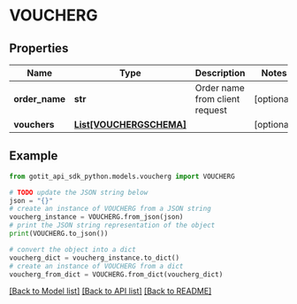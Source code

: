 # VOUCHERG


## Properties

Name | Type | Description | Notes
------------ | ------------- | ------------- | -------------
**order_name** | **str** | Order name from client request | [optional] 
**vouchers** | [**List[VOUCHERGSCHEMA]**](VOUCHERGSCHEMA.md) |  | [optional] 

## Example

```python
from gotit_api_sdk_python.models.voucherg import VOUCHERG

# TODO update the JSON string below
json = "{}"
# create an instance of VOUCHERG from a JSON string
voucherg_instance = VOUCHERG.from_json(json)
# print the JSON string representation of the object
print(VOUCHERG.to_json())

# convert the object into a dict
voucherg_dict = voucherg_instance.to_dict()
# create an instance of VOUCHERG from a dict
voucherg_from_dict = VOUCHERG.from_dict(voucherg_dict)
```
[[Back to Model list]](../README.md#documentation-for-models) [[Back to API list]](../README.md#documentation-for-api-endpoints) [[Back to README]](../README.md)


